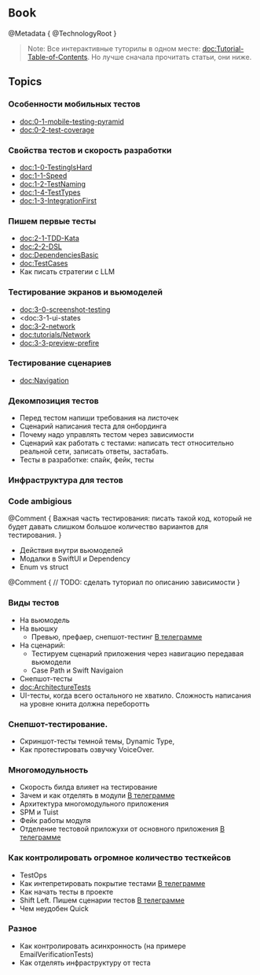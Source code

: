 # ``Book``

@Metadata {
    @TechnologyRoot
}

> Note: Все интерактивные туторилы в одном месте: <doc:Tutorial-Table-of-Contents>. Но лучше сначала прочитать статьи, они ниже.

## Topics

### Особенности мобильных тестов
- <doc:0-1-mobile-testing-pyramid>
- <doc:0-2-test-coverage>

### Свойства тестов и скорость разработки
- <doc:1-0-TestingIsHard>
- <doc:1-1-Speed> 
- <doc:1-2-TestNaming> 
- <doc:1-4-TestTypes>
- <doc:1-3-IntegrationFirst>

### Пишем первые тесты 
- <doc:2-1-TDD-Kata>
- <doc:2-2-DSL>
- <doc:DependenciesBasic>
- <doc:TestCases>
- Как писать стратегии с LLM

### Тестирование экранов и вьюмоделей
- <doc:3-0-screenshot-testing>
- <doc:3-1-ui-states
- <doc:3-2-network>
- <doc:tutorials/Network>
- <doc:3-3-preview-prefire>

### Тестирование сценариев
- <doc:Navigation>

### Декомпозиция тестов
- Перед тестом напиши требования на листочек
- Сценарий написания теста для онбординга
- Почему надо управлять тестом через зависимости
- Сценарий как работать с тестами: написать тест относительно реальной сети, записать ответы, застабать.
- Тесты в разработке: спайк, фейк, тесты

### Инфраструктура для тестов



### Code ambigious
@Comment {
    Важная часть тестирования: писать такой код, который не будет давать слишком большое количество вариантов для тестирования. 
}

- Действия внутри вьюмоделей
- Модалки в SwiftUI и Dependency
- Enum vs struct

@Comment {
    // TODO: сделать туториал по описанию зависимости
}

### Виды тестов
- На вьюмодель
- На вьюшку
    - Превью, префаер, снепшот-тестинг [В телеграмме](https://t.me/RubanovMobile/843) 
- На сценарий: 
    - Тестируем сценарий приложения через навигацию передавая вьюмодели
    - Case Path и Swift Navigaion
- Снепшот-тесты
- <doc:ArchitectureTests>
- UI-тесты, когда всего остального не хватило. Сложность написания на уровне юнита должна переборотть

### Снепшот-тестирование.  
- Скриншот-тесты темной темы, Dynamic Type, 
- Как протестировать озвучку VoiceOver.

### Многомодульность 
- Скорость билда влияет на тестирование
- Зачем и как отделять в модули [В телеграмме](https://t.me/RubanovMobile/851)
- Архитектура многомодульного приложения
- SPM и Tuist
- Фейк работы модуля
- Отделение тестовой приложухи от основного приложения [В телеграмме](https://t.me/RubanovMobile/901)

### Как контролировать огромное количество тесткейсов
- TestOps
- Как интепретировать покрытие тестами [В телеграмме](https://t.me/RubanovMobile/802)
- Как начать тесты в проекте
- Shift Left. Пишем сценарии тестов [В телеграмме](https://t.me/RubanovMobile/878)
- Чем неудобен Quick

### Разное
- Как контролировать асинхронность (на примере EmailVerificationTests)
- Как отделять инфраструктуру от теста

